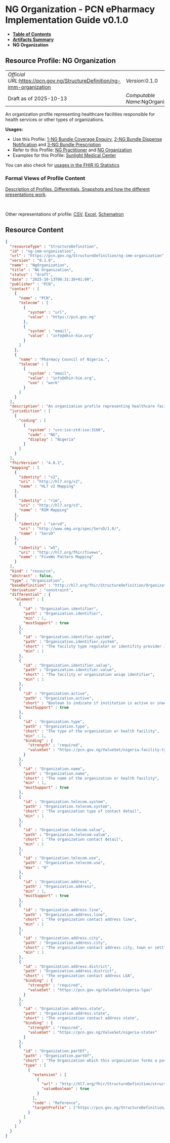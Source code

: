 # NG Organization - PCN ePharmacy Implementation Guide v0.1.0

* [**Table of Contents**](toc.md)
* [**Artifacts Summary**](artifacts.md)
* **NG Organization**

## Resource Profile: NG Organization 

| | |
| :--- | :--- |
| *Official URL*:https://pcn.gov.ng/StructureDefinition/ng-imm-organization | *Version*:0.1.0 |
| Draft as of 2025-10-13 | *Computable Name*:NgOrganization |

 
An organization profile representing healthcare facilities responsible for health services or other types of organizations. 

**Usages:**

* Use this Profile: [1-NG Bundle Coverage Enquiry](StructureDefinition-ng-coverage-enquiry-bundle.md), [2-NG Bundle Dispense Notification](StructureDefinition-ng-dispense-notification-bundle.md) and [3-NG Bundle Prescription](StructureDefinition-ng-prescription-bundle.md)
* Refer to this Profile: [NG Practitioner](StructureDefinition-NgPractitioner.md) and [NG Organization](StructureDefinition-ng-imm-organization.md)
* Examples for this Profile: [Sunlight Medical Center](Organization-organization-001.md)

You can also check for [usages in the FHIR IG Statistics](https://packages2.fhir.org/xig/ePharmacyIG|current/StructureDefinition/ng-imm-organization)

### Formal Views of Profile Content

 [Description of Profiles, Differentials, Snapshots and how the different presentations work](http://build.fhir.org/ig/FHIR/ig-guidance/readingIgs.html#structure-definitions). 

 

Other representations of profile: [CSV](StructureDefinition-ng-imm-organization.csv), [Excel](StructureDefinition-ng-imm-organization.xlsx), [Schematron](StructureDefinition-ng-imm-organization.sch) 



## Resource Content

```json
{
  "resourceType" : "StructureDefinition",
  "id" : "ng-imm-organization",
  "url" : "https://pcn.gov.ng/StructureDefinition/ng-imm-organization",
  "version" : "0.1.0",
  "name" : "NgOrganization",
  "title" : "NG Organization",
  "status" : "draft",
  "date" : "2025-10-13T08:31:38+01:00",
  "publisher" : "PCN",
  "contact" : [
    {
      "name" : "PCN",
      "telecom" : [
        {
          "system" : "url",
          "value" : "https://pcn.gov.ng"
        },
        {
          "system" : "email",
          "value" : "info@dhin-hie.org"
        }
      ]
    },
    {
      "name" : "Pharmacy Council of Nigeria.",
      "telecom" : [
        {
          "system" : "email",
          "value" : "info@dhin-hie.org",
          "use" : "work"
        }
      ]
    }
  ],
  "description" : "An organization profile representing healthcare facilities responsible for health services or other types of organizations.",
  "jurisdiction" : [
    {
      "coding" : [
        {
          "system" : "urn:iso:std:iso:3166",
          "code" : "NG",
          "display" : "Nigeria"
        }
      ]
    }
  ],
  "fhirVersion" : "4.0.1",
  "mapping" : [
    {
      "identity" : "v2",
      "uri" : "http://hl7.org/v2",
      "name" : "HL7 v2 Mapping"
    },
    {
      "identity" : "rim",
      "uri" : "http://hl7.org/v3",
      "name" : "RIM Mapping"
    },
    {
      "identity" : "servd",
      "uri" : "http://www.omg.org/spec/ServD/1.0/",
      "name" : "ServD"
    },
    {
      "identity" : "w5",
      "uri" : "http://hl7.org/fhir/fivews",
      "name" : "FiveWs Pattern Mapping"
    }
  ],
  "kind" : "resource",
  "abstract" : false,
  "type" : "Organization",
  "baseDefinition" : "http://hl7.org/fhir/StructureDefinition/Organization",
  "derivation" : "constraint",
  "differential" : {
    "element" : [
      {
        "id" : "Organization.identifier",
        "path" : "Organization.identifier",
        "min" : 1,
        "mustSupport" : true
      },
      {
        "id" : "Organization.identifier.system",
        "path" : "Organization.identifier.system",
        "short" : "The facility type regulator or identifity provider if not health facility (E.g. HERFAMA in Lagos State)",
        "min" : 1
      },
      {
        "id" : "Organization.identifier.value",
        "path" : "Organization.identifier.value",
        "short" : "The facility or organization uniqe identifier",
        "min" : 1
      },
      {
        "id" : "Organization.active",
        "path" : "Organization.active",
        "short" : "Boolean to indicate if institution is active or inactive",
        "mustSupport" : true
      },
      {
        "id" : "Organization.type",
        "path" : "Organization.type",
        "short" : "The type of the organization or health facility",
        "min" : 1,
        "binding" : {
          "strength" : "required",
          "valueSet" : "https://pcn.gov.ng/ValueSet/nigeria-facility-types"
        }
      },
      {
        "id" : "Organization.name",
        "path" : "Organization.name",
        "short" : "The name of the organization or health facility",
        "min" : 1,
        "mustSupport" : true
      },
      {
        "id" : "Organization.telecom.system",
        "path" : "Organization.telecom.system",
        "short" : "The organization type of contact detail",
        "min" : 1
      },
      {
        "id" : "Organization.telecom.value",
        "path" : "Organization.telecom.value",
        "short" : "The organization contact detail",
        "min" : 1
      },
      {
        "id" : "Organization.telecom.use",
        "path" : "Organization.telecom.use",
        "max" : "0"
      },
      {
        "id" : "Organization.address",
        "path" : "Organization.address",
        "min" : 1,
        "mustSupport" : true
      },
      {
        "id" : "Organization.address.line",
        "path" : "Organization.address.line",
        "short" : "The organization contact address line",
        "min" : 1
      },
      {
        "id" : "Organization.address.city",
        "path" : "Organization.address.city",
        "short" : "The organization contact address city, town or settlement",
        "min" : 1
      },
      {
        "id" : "Organization.address.district",
        "path" : "Organization.address.district",
        "short" : "The organization contact address LGA",
        "binding" : {
          "strength" : "required",
          "valueSet" : "https://pcn.gov.ng/ValueSet/nigeria-lgas"
        }
      },
      {
        "id" : "Organization.address.state",
        "path" : "Organization.address.state",
        "short" : "The organization contact address state",
        "binding" : {
          "strength" : "required",
          "valueSet" : "https://pcn.gov.ng/ValueSet/nigeria-states"
        }
      },
      {
        "id" : "Organization.partOf",
        "path" : "Organization.partOf",
        "short" : "The Organization which this organization forms a part",
        "type" : [
          {
            "extension" : [
              {
                "url" : "http://hl7.org/fhir/StructureDefinition/structuredefinition-hierarchy",
                "valueBoolean" : true
              }
            ],
            "code" : "Reference",
            "targetProfile" : ["https://pcn.gov.ng/StructureDefinition/ng-imm-organization"]
          }
        ]
      }
    ]
  }
}

```
